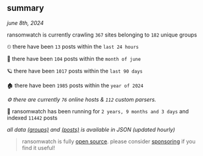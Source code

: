 
## summary
_june 8th, 2024_

ransomwatch is currently crawling `367` sites belonging to `182` unique groups

⏲ there have been `13` posts within the `last 24 hours`

🦈 there have been `104` posts within the `month of june`

🪐 there have been `1017` posts within the `last 90 days`

🏚 there have been `1985` posts within the `year of 2024`

_⚙️ there are currently `76` online hosts & `112` custom parsers._

🦕 ransomwatch has been running for `2 years, 9 months and 3 days` and indexed `11442` posts

_all data  [(groups)](http://ransomwhat.telemetry.ltd/groups) and [(posts)](http://ransomwhat.telemetry.ltd/posts) is available in JSON (updated hourly)_

> ransomwatch is fully [open source](https://github.com/joshhighet/ransomwatch#ransomwatch--). please consider [sponsoring](https://github.com/sponsors/joshhighet) if you find it useful!

